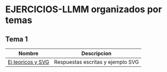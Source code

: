# EJERCICIOS-LLMM organizados por temas
## Tema 1
Nombre | Descripcion
--------|---------
[Ej teoricos y SVG](https://github.com/amorenor19/EJERCICIOS-LLMM/blob/main/TEMA%201/ACTIVIDAD%20LLMM%20(1).pdf) | Respuestas escritas y ejemplo SVG

